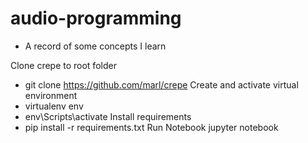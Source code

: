 # audio-programming

- A record of some concepts I learn

Clone crepe to root folder 
- git clone https://github.com/marl/crepe
Create and activate virtual environment
- virtualenv env
- env\Scripts\activate
Install requirements
- pip install -r requirements.txt
Run Notebook
jupyter notebook

